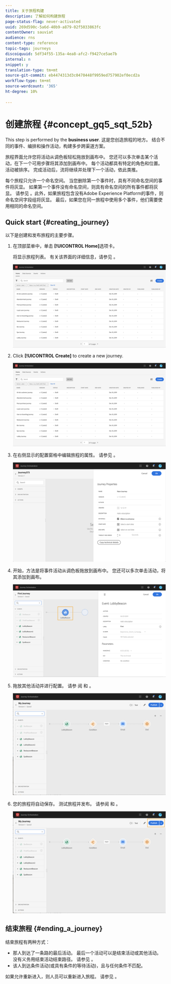 ```yaml
---
title: 关于旅程构建
description: 了解如何构建旅程
page-status-flag: never-activated
uuid: 269d590c-5a6d-40b9-a879-02f5033863fc
contentOwner: sauviat
audience: rns
content-type: reference
topic-tags: journeys
discoiquuid: 5df34f55-135a-4ea8-afc2-f9427ce5ae7b
internal: n
snippet: y
translation-type: tm+mt
source-git-commit: eb4474313d3c0470448f9959ed757902ef0ecd2a
workflow-type: tm+mt
source-wordcount: '365'
ht-degree: 10%

---
```




# 创建旅程 {#concept_gq5_sqt_52b}

This step is performed by the **business user**. 这是您创造旅程的地方。 结合不同的事件、编排和操作活动，构建多步跨渠道方案。

旅程界面允许您将活动从调色板轻松拖放到画布中。 您还可以多次单击某个活动，在下一个可用步骤将其添加到画布中。 每个活动都具有特定的角色和位置。 活动被排序。 完成活动后，流将继续并处理下一个活动，依此类推。

每个旅程只允许一个命名空间。 当您删除第一个事件时，具有不同命名空间的事件将灰显。 如果第一个事件没有命名空间，则具有命名空间的所有事件都将灰显。 请参见 [](../event/selecting-the-namespace.md)。此外，如果旅程包含没有Adobe Experience Platform的事件，则命名空间字段组将灰显。 最后，如果您在同一旅程中使用多个事件，他们需要使用相同的命名空间。

## Quick start {#creating_journey}

以下是创建和发布旅程的主要步骤。

1. 在顶部菜单中，单击 **[!UICONTROL Home]**&#x200B;选项卡。

   将显示旅程列表。 有关该界面的详细信息，请参见 [](../building-journeys/using-the-journey-designer.md)。

   ![](../assets/journey30.png)

1. Click **[!UICONTROL Create]** to create a new journey.

   ![](../assets/journey31.png)

1. 在右侧显示的配置窗格中编辑旅程的属性。 请参见 [](../building-journeys/changing-properties.md)。

   ![](../assets/journey32.png)

1. 开始，方法是将事件活动从调色板拖放到画布中。 您还可以多次单击活动，将其添加到画布。

   ![](../assets/journey33.png)

1. 拖放其他活动并进行配置。 请参 [](../building-journeys/event-activities.md)阅 [](../building-journeys/about-orchestration-activities.md) 和 [](../building-journeys/about-action-activities.md)。

   ![](../assets/journey34.png)

1. 您的旅程将自动保存。 测试旅程并发布。 请参阅 [](../building-journeys/testing-the-journey.md) 和 [](../building-journeys/publishing-the-journey.md)。

   ![](../assets/journey36.png)

## 结束旅程 {#ending_a_journey}

结束旅程有两种方式：

* 那人到达了一条路的最后活动。 最后一个活动可以是结束活动或其他活动。 没有义务用结束活动结束路径。 请参见 [](../building-journeys/end-activity.md)。
* 该人到达条件活动(或具有条件的等待活动)，且与任何条件不匹配。

如果允许重新进入，则人员可以重新进入旅程。 请参见 [](../building-journeys/changing-properties.md)。
